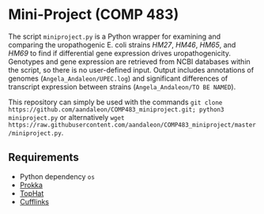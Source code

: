 # Mini-Project (COMP 483)

The script `miniproject.py` is a Python wrapper for examining and comparing the uropathogenic E. coli strains *HM27*, *HM46*, *HM65*, and *HM69* to find if differential gene expression drives uropathogenicity. Genotypes and gene expression are retrieved from NCBI databases within the script, so there is no user-defined input. Output includes annotations of genomes (`Angela_Andaleon/UPEC.log`) and significant differences of transcript expression between strains (`Angela_Andaleon/TO BE NAMED`). 

This repository can simply be used with the commands `git clone https://github.com/aandaleon/COMP483_miniproject.git; python3 miniproject.py` or alternatively `wget https://raw.githubusercontent.com/aandaleon/COMP483_miniproject/master/miniproject.py`.

## Requirements
* Python dependency `os`
* [Prokka](https://www.ncbi.nlm.nih.gov/pubmed/24642063)
* [TopHat](https://www.ncbi.nlm.nih.gov/pmc/articles/PMC2672628/)
* [Cufflinks](https://www.ncbi.nlm.nih.gov/pubmed/20436464)
